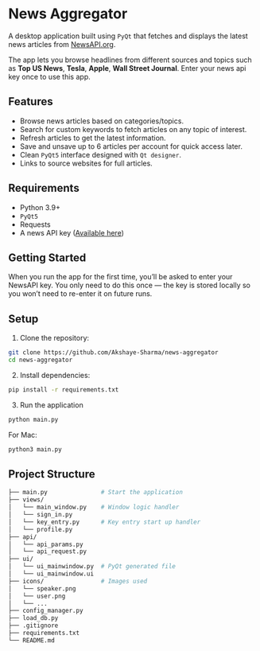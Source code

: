 # News Aggregator

A desktop application built using `PyQt` that fetches and displays the latest news articles from [NewsAPI.org](newsapi.org).

The app lets you browse headlines from different sources and topics such as **Top US News**, **Tesla**, **Apple**, **Wall Street Journal**. Enter your news api key once to use this app.

## Features

* Browse news articles based on categories/topics.
* Search for custom keywords to fetch articles on any topic of interest.
* Refresh articles to get the latest information.
* Save and unsave up to 6 articles per account for quick access later.
* Clean `PyQt5` interface designed with `Qt designer`.
* Links to source websites for full articles.

## Requirements

* Python 3.9+
* `PyQt5`
* Requests
* A news API key ([Available here](newsapi.org))

## Getting Started

When you run the app for the first time, you’ll be asked to enter your NewsAPI key.
You only need to do this once — the key is stored locally so you won’t need to re-enter it on future runs.

## Setup

1. Clone the repository:
```bash
git clone https://github.com/Akshaye-Sharma/news-aggregator
cd news-aggregator
```
2. Install dependencies:
```bash
pip install -r requirements.txt
```
3. Run the application
```bash
python main.py
```
For Mac:
```bash
python3 main.py
```
## Project Structure
```bash
├── main.py               # Start the application
├── views/
│   └── main_window.py    # Window logic handler
│   └── sign_in.py    
│   └── key_entry.py      # Key entry start up handler
│   └── profile.py        
├── api/
│   └── api_params.py    
│   └── api_request.py    
├── ui/
│   └── ui_mainwindow.py  # PyQt generated file
│   └── ui_mainwindow.ui
├── icons/                # Images used
│   └── speaker.png
│   └── user.png
│   └── ...
├── config_manager.py
├── load_db.py
├── .gitignore
├── requirements.txt
└── README.md
```